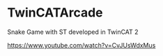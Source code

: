 # TwinCATArcade
Snake Game with ST developed in TwinCAT 2

https://www.youtube.com/watch?v=CvJUsWdxMus
